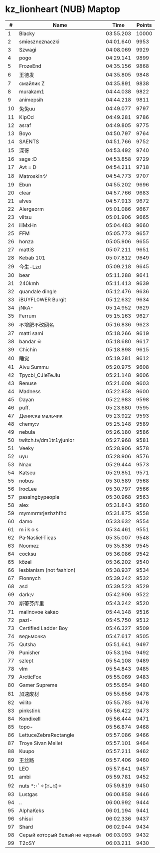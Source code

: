 # kz_lionheart (NUB) Maptop

|  # | Name | Time | Points |
|-------------- | -------------- | -------------- | -------------- | 
| 1 | Blacky | 03:55.203 | 10000 | 
| 2 | smieszneznaczki | 04:01.640 | 9953 | 
| 3 | Szwagi | 04:08.069 | 9929 | 
| 4 | pogo | 04:29.141 | 9899 | 
| 5 | FrozeEnd | 04:35.156 | 9868 | 
| 6 | 王德发 | 04:35.805 | 9848 | 
| 7 | смайлик Z | 04:35.891 | 9838 | 
| 8 | murakam1 | 04:44.038 | 9822 | 
| 9 | animepsih | 04:44.218 | 9811 | 
| 10 | 兔兔uu | 04:49.077 | 9797 | 
| 11 | KipOd | 04:49.281 | 9786 | 
| 12 | asraf | 04:49.805 | 9775 | 
| 13 | Boyo | 04:50.797 | 9764 | 
| 14 | SAENTS | 04:51.766 | 9752 | 
| 15 | 深哥 | 04:53.492 | 9740 | 
| 16 | sage :D | 04:53.858 | 9729 | 
| 17 | Avt = D | 04:54.211 | 9718 | 
| 18 | Matroskinツ | 04:54.773 | 9707 | 
| 19 | Ebun | 04:55.202 | 9696 | 
| 20 | clear | 04:57.766 | 9683 | 
| 21 | alves | 04:57.913 | 9672 | 
| 22 | Alergeorm | 05:01.086 | 9667 | 
| 23 | viltsu | 05:01.906 | 9665 | 
| 24 | iiiMxHn | 05:04.483 | 9660 | 
| 25 | FFM | 05:05.773 | 9657 | 
| 26 | honza | 05:05.906 | 9655 | 
| 27 | mattiS | 05:07.211 | 9651 | 
| 28 | Kebab 101 | 05:07.812 | 9649 | 
| 29 | 今生-Lzd | 05:09.218 | 9645 | 
| 30 | bear | 05:11.288 | 9641 | 
| 31 | 240kmh | 05:11.413 | 9639 | 
| 32 | quandale dingle | 05:12.476 | 9636 | 
| 33 | iBUYFL0WER Burgit | 05:12.632 | 9634 | 
| 34 | jNkA- | 05:14.952 | 9629 | 
| 35 | Ferrum | 05:15.163 | 9627 | 
| 36 | 不增肥不改网名 | 05:16.836 | 9623 | 
| 37 | matti sami | 05:18.266 | 9619 | 
| 38 | bandar ☠ | 05:18.680 | 9617 | 
| 39 | Chichin | 05:18.898 | 9615 | 
| 40 | 睡觉 | 05:19.281 | 9612 | 
| 41 | Aivu Summu | 05:20.975 | 9608 | 
| 42 | Tpycbl_CJIeTeJIu | 05:21.148 | 9606 | 
| 43 | Renuse | 05:21.608 | 9603 | 
| 44 | Madness | 05:22.858 | 9600 | 
| 45 | Dayan | 05:22.983 | 9598 | 
| 46 | puff. | 05:23.680 | 9595 | 
| 47 | Дениска мальчик | 05:23.922 | 9593 | 
| 48 | chemy:v | 05:25.148 | 9589 | 
| 49 | nebula | 05:26.180 | 9586 | 
| 50 | twitch.tv/dm1tr1yjunior | 05:27.968 | 9581 | 
| 51 | Veeky | 05:28.906 | 9578 | 
| 52 | uyu | 05:28.906 | 9576 | 
| 53 | Nnax | 05:29.444 | 9573 | 
| 54 | Katseu | 05:29.851 | 9571 | 
| 55 | nobus | 05:30.589 | 9568 | 
| 56 | IrocLee | 05:30.797 | 9566 | 
| 57 | passingbypeople | 05:30.968 | 9563 | 
| 58 | alex | 05:31.843 | 9560 | 
| 59 | mymmrmrjezhzhfhd | 05:31.875 | 9558 | 
| 60 | damo | 05:33.632 | 9554 | 
| 61 | m i k o s | 05:34.461 | 9551 | 
| 62 | Pa·Nasliel·Tieas | 05:35.007 | 9548 | 
| 63 | Noomez | 05:35.836 | 9545 | 
| 64 | cocksu | 05:36.086 | 9542 | 
| 65 | közel | 05:36.202 | 9540 | 
| 66 | lesbianism (not fashion) | 05:38.937 | 9534 | 
| 67 | Flonnych | 05:39.242 | 9532 | 
| 68 | asd | 05:39.523 | 9529 | 
| 69 | dark;v | 05:42.906 | 9522 | 
| 70 | 斯蒂芬库里 | 05:43.242 | 9520 | 
| 71 | malinovoe kakao | 05:44.148 | 9516 | 
| 72 | pazi- | 05:45.750 | 9512 | 
| 73 | Certified Ladder Boy | 05:46.327 | 9509 | 
| 74 | ведьмочка | 05:47.617 | 9505 | 
| 75 | Qutsha | 05:51.641 | 9497 | 
| 76 | Punisher | 05:53.194 | 9492 | 
| 77 | szlept | 05:54.108 | 9489 | 
| 78 | vlm | 05:54.843 | 9485 | 
| 79 | ArcticFox | 05:55.069 | 9483 | 
| 80 | Gamer Supreme | 05:55.654 | 9480 | 
| 81 | 加速废材 | 05:55.656 | 9478 | 
| 82 | wilito | 05:55.785 | 9476 | 
| 83 | pinkstink | 05:56.422 | 9473 | 
| 84 | Kondixell | 05:56.444 | 9471 | 
| 85 | topo- | 05:56.874 | 9468 | 
| 86 | LettuceZebraRectangle | 05:57.086 | 9466 | 
| 87 | Troye Sivan Mellet | 05:57.101 | 9464 | 
| 88 | Kuupo | 05:57.211 | 9462 | 
| 89 | 王丝路 | 05:57.406 | 9460 | 
| 90 | LEO | 05:57.641 | 9457 | 
| 91 | ambi | 05:59.781 | 9452 | 
| 92 | nuts *:･ﾟ✧(ꈍᴗꈍ)✧ | 05:59.819 | 9450 | 
| 93 | Lustgas | 06:00.858 | 9446 | 
| 94 | .. | 06:00.992 | 9444 | 
| 95 | AlphaKeks | 06:01.194 | 9441 | 
| 96 | shisui | 06:02.336 | 9437 | 
| 97 | Shard | 06:02.944 | 9434 | 
| 98 | Серый который белый не черный | 06:03.093 | 9432 | 
| 99 | T2oSY | 06:03.211 | 9430 | 

